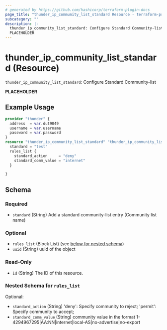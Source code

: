 ```yaml
---
# generated by https://github.com/hashicorp/terraform-plugin-docs
page_title: "thunder_ip_community_list_standard Resource - terraform-provider-thunder"
subcategory: ""
description: |-
  thunder_ip_community_list_standard: Configure Standard Community-list
  PLACEHOLDER
---
```


# thunder_ip_community_list_standard (Resource)

`thunder_ip_community_list_standard`: Configure Standard Community-list

__PLACEHOLDER__

## Example Usage

```terraform
provider "thunder" {
  address  = var.dut9049
  username = var.username
  password = var.password
}
resource "thunder_ip_community_list_standard" "thunder_ip_community_list_standard" {
  standard = "test"
  rules_list {
    standard_action     = "deny"
    standard_comm_value = "internet"
  }

}
```

<!-- schema generated by tfplugindocs -->
## Schema

### Required

- `standard` (String) Add a standard community-list entry (Community list name)

### Optional

- `rules_list` (Block List) (see [below for nested schema](#nestedblock--rules_list))
- `uuid` (String) uuid of the object

### Read-Only

- `id` (String) The ID of this resource.

<a id="nestedblock--rules_list"></a>
### Nested Schema for `rules_list`

Optional:

- `standard_action` (String) 'deny': Specify community to reject; 'permit': Specify community to accept;
- `standard_comm_value` (String) community value in the format 1-4294967295|AA:NN|internet|local-AS|no-advertise|no-export


